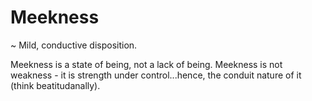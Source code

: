 # Meekness
~ Mild, conductive disposition.


Meekness is a state of being, not a lack of being.
Meekness is not weakness - it is strength under control...hence, the conduit nature of it (think beatitudanally).
